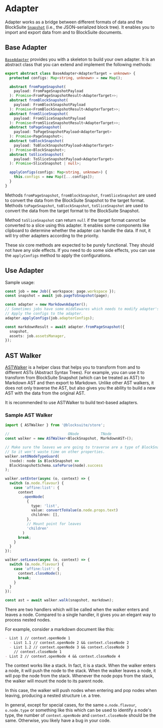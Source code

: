 # Adapter

Adapter works as a bridge between different formats of data and the BlockSuite [`Snapshot`](./data-synchronization#snapshot-api) (i.e., the JSON-serialized block tree). It enables you to import and export data from and to BlockSuite documents.

## Base Adapter

[`BaseAdapter`](/api/@blocksuite/store/classes/BaseAdapter) provides you with a skeleton to build your own adapter. It is an abstract class that you can extend and implement the following methods:

```ts
export abstract class BaseAdapter<AdapterTarget = unknown> {
  protected configs: Map<string, unknown> = new Map();

  abstract fromPageSnapshot(
    payload: FromPageSnapshotPayload
  ): Promise<FromPageSnapshotResult<AdapterTarget>>;
  abstract fromBlockSnapshot(
    payload: FromBlockSnapshotPayload
  ): Promise<FromBlockSnapshotResult<AdapterTarget>>;
  abstract fromSliceSnapshot(
    payload: FromSliceSnapshotPayload
  ): Promise<FromSliceSnapshotResult<AdapterTarget>>;
  abstract toPageSnapshot(
    payload: ToPageSnapshotPayload<AdapterTarget>
  ): Promise<PageSnapshot>;
  abstract toBlockSnapshot(
    payload: ToBlockSnapshotPayload<AdapterTarget>
  ): Promise<BlockSnapshot>;
  abstract toSliceSnapshot(
    payload: ToSliceSnapshotPayload<AdapterTarget>
  ): Promise<SliceSnapshot | null>;

  applyConfigs(configs: Map<string, unknown>) {
    this.configs = new Map([...configs]);
  }
}
```

Methods `fromPageSnapshot`, `fromBlockSnapshot`, `fromSliceSnapshot` are used to convert the data from the BlockSuite Snapshot to the target format. Methods `toPageSnapshot`, `toBlockSnapshot`, `toSliceSnapshot` are used to convert the data from the target format to the BlockSuite Snapshot.

Method `toSliceSnapshot` can return `null` if the target format cannot be converted to a slice using this adapter. It enables some components like clipboard to determine whether the adapter can handle the data. If not, it will try other adapters according to the priority.

These six core methods are expected to be purely functional. They should not have any side effects. If you need to do some side effects, you can use the `applyConfigs` method to apply the configurations.

## Use Adapter

Sample usage:

```ts
const job = new Job({ workspace: page.workspace });
const snapshot = await job.pageToSnapshot(page);

const adapter = new MarkdownAdapter();
// Sometimes jobs have some middlewares which needs to modify adapter's configs.
// Apply the configs to the adapter.
adapter.applyConfigs(job.adapterConfigs);

const markdownResult = await adapter.fromPageSnapshot({
  snapshot,
  assets: job.assetsManager,
});
```

## AST Walker

[ASTWalker](/api/@blocksuite/store/classes/ASTWalker) is a helper class that helps you to transform from and to different ASTs (Abstract Syntax Trees). For example, you can use it to transform from BlockSuite Snapshot (which can be treated as AST) to Markdown AST and then export to Markdown. Unlike other AST walkers, it does not only traverse the AST, but also gives you the ability to build a new AST with the data from the original AST.

It is recommended to use ASTWalker to build text-based adapters.

### Sample AST Walker

```ts
import { ASTWalker } from '@blocksuite/store';

//                           ONode          TNode
const walker = new ASTWalker<BlockSnapshot, MarkdownAST>();

// Make sure the leaves we are going to traverse are a type of BlockSnapshot.
// So it won't waste time on other properties.
walker.setONodeTypeGuard(
  (node): node is BlockSnapshot =>
  BlockSnapshotSchema.safeParse(node).success
);

walker.setEnter(async (o, context) => {
  switch (o.node.flavour) {
    case 'affine:list': {
      context
        .openNode(
          {
            type: 'list',
            value: convertToValue(o.node.props.text)
            children: [],
          },
          // Mount point for leaves
          'children'
        )
      break;
    }
  }
});

walker.setLeave(async (o, context) => {
  switch (o.node.flavour) {
    case 'affine:list': {
      context.closeNode();
      break;
    }
  }
});

const ast = await walker.walk(snapshot, markdown);
```

There are two handlers which will be called when the walker enters and leaves a node. Compared to a single handler, it gives you an elegant way to process nested nodes.

For example, consider a markdown document like this:

```md
- List 1 // context.openNode 1
  - List 1.1 // context.openNode 2 && context.closeNode 2
  - List 1.2 // context.openNode 3 && context.closeNode 3
    // context.closeNode 1
- List 2 // context.openNode 4 && context.closeNode 4
```

The context works like a stack. In fact, it is a stack. When the walker enters a node, it will push the node to the stack. When the walker leaves a node, it will pop the node from the stack. Whenever the node pops from the stack, the walker will mount the node to its parent node.

In this case, the walker will push nodes when entering and pop nodes when leaving, producing a nested structure i.e. a tree.

In general, except for special cases, for the same `o.node.flavour`, `o.node.type` or something like this which can be used to identify a node's type, the number of `context.openNode` and `context.closeNode` should be the same. Otherwise, you likely have a bug in your code.
